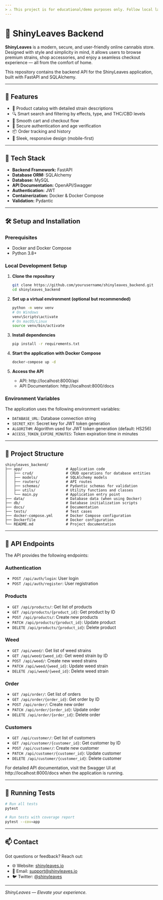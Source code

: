 ```yaml
---
> ⚠️ This project is for educational/demo purposes only. Follow local laws regarding cannabis sales and distribution.
---
```


# 🌿 ShinyLeaves Backend

**ShinyLeaves** is a modern, secure, and user-friendly online cannabis store. Designed with style and simplicity in mind, it allows users to browse premium strains, shop accessories, and enjoy a seamless checkout experience — all from the comfort of home.

This repository contains the backend API for the ShinyLeaves application, built with FastAPI and SQLAlchemy.

---

## 🚀 Features

- 🌱 Product catalog with detailed strain descriptions
- 🔍 Smart search and filtering by effects, type, and THC/CBD levels
- 🛒 Smooth cart and checkout flow
- 🔐 Secure authentication and age verification
- 📦 Order tracking and history
- 🎨 Sleek, responsive design (mobile-first)

---

## 🧰 Tech Stack

- **Backend Framework:** FastAPI
- **Database ORM:** SQLAlchemy
- **Database:** MySQL
- **API Documentation:** OpenAPI/Swagger
- **Authentication:** JWT
- **Containerization:** Docker & Docker Compose
- **Validation:** Pydantic

---

## 🛠️ Setup and Installation

### Prerequisites
- Docker and Docker Compose
- Python 3.8+

### Local Development Setup

1. **Clone the repository**
   ```bash
   git clone https://github.com/yourusername/shinyleaves_backend.git
   cd shinyleaves_backend
   ```

2. **Set up a virtual environment (optional but recommended)**
   ```bash
   python -m venv venv
   # On Windows
   venv\Scripts\activate
   # On macOS/Linux
   source venv/bin/activate
   ```

3. **Install dependencies**
   ```bash
   pip install -r requirements.txt
   ```

4. **Start the application with Docker Compose**
   ```bash
   docker-compose up -d
   ```

5. **Access the API**
   - API: http://localhost:8000/api
   - API Documentation: http://localhost:8000/docs

### Environment Variables

The application uses the following environment variables:

- `DATABASE_URL`: Database connection string
- `SECRET_KEY`: Secret key for JWT token generation
- `ALGORITHM`: Algorithm used for JWT token generation (default: HS256)
- `ACCESS_TOKEN_EXPIRE_MINUTES`: Token expiration time in minutes

---

## 📁 Project Structure

```
shinyleaves_backend/
├── app/                    # Application code
│   ├── crud/               # CRUD operations for database entities
│   ├── models/             # SQLAlchemy models
│   ├── routers/            # API routes
│   ├── schemas/            # Pydantic schemas for validation
│   ├── utils/              # Utility functions and classes
│   └── main.py             # Application entry point
├── data/                   # Database data (when using Docker)
├── db/                     # Database initialization scripts
├── docs/                   # Documentation
├── tests/                  # Test cases
├── docker-compose.yml      # Docker Compose configuration
├── Dockerfile              # Docker configuration
└── README.md               # Project documentation
```

---

## 🔄 API Endpoints

The API provides the following endpoints:

### Authentication
- `POST /api/auth/login`: User login
- `POST /api/auth/register`: User registration

### Products
- `GET /api/products/`: Get list of products
- `GET /api/products/{product_id}`: Get product by ID
- `POST /api/products/`: Create new products
- `PATCH /api/products/{product_id}`: Update product
- `DELETE /api/products/{product_id}`: Delete product

### Weed
- `GET /api/weed/`: Get list of weed strains
- `GET /api/weed/{weed_id}`: Get weed strain by ID
- `POST /api/weed/`: Create new weed strains
- `PATCH /api/weed/{weed_id}`: Update weed strain
- `DELETE /api/weed/{weed_id}`: Delete weed strain

### Order
- `GET /api/order/`: Get list of orders
- `GET /api/order/{order_id}`: Get order by ID
- `POST /api/order/`: Create new order
- `PATCH /api/order/{order_id}`: Update order
- `DELETE /api/order/{order_id}`: Delete order

### Customers
- `GET /api/customer/`: Get list of customers
- `GET /api/customer/{customer_id}`: Get customer by ID
- `POST /api/customer/`: Create new customer
- `PATCH /api/customer/{customer_id}`: Update customer
- `DELETE /api/customer/{customer_id}`: Delete customer

For detailed API documentation, visit the Swagger UI at http://localhost:8000/docs when the application is running.

---

## 🧪 Running Tests

```bash
# Run all tests
pytest

# Run tests with coverage report
pytest --cov=app
```

---

## 📫 Contact

Got questions or feedback? Reach out:

* 🌐 Website: [shinyleaves.io](https://shinyleaves.io)
* 📧 Email: [support@shinyleaves.io](mailto:support@shinyleaves.io)
* 🐦 Twitter: [@shinyleaves](https://twitter.com/shinyleaves)

---

*ShinyLeaves — Elevate your experience.*
